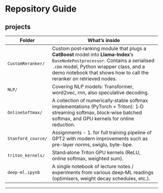 # Repository Guide

## projects

Folder | What’s inside | 
-------|--------------|
`CustomReranker/` | Custom post‑ranking module that plugs a **CatBoost** model into **Llama‑Index**’s `BaseNodePostprocessor`. Contains a serialised `.cbm` model, Python wrapper class, and a demo notebook that shows how to call the reranker on retrieved nodes. 
`NLP/` | Covering NLP models: Transformer, word2vec, rnn, also speculative decoding.
`OnlineSoftmax/` | A collection of numerically‑stable softmax implementations (PyTorch + Triton): 1‑D streaming softmax, block‑wise batched softmax, and GPU kernels for online reduction.
`Stanford_cource/` | Assignments - 1. for full training pipeline of GPT2 with modern improvements such as pre-layer norms, swiglu, byte-bpe.
`triton_kernels/` | Stand‑alone Triton GPU kernels (ReLU, online softmax, weighted sum).
`deep-ml.ipynb` | A single notebook of lecture notes / experiments from various deep‑ML readings (optimisers, weight decay schedules, etc.). 
---

